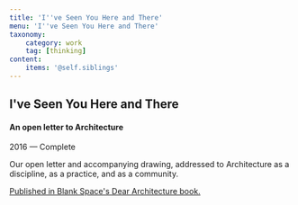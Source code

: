 ```yaml
---
title: 'I''ve Seen You Here and There'
menu: 'I''ve Seen You Here and There'
taxonomy:
    category: work
    tag: [thinking]
content:
    items: '@self.siblings'
---
```


## I've Seen You Here and There
#### An open letter to Architecture

<span class="textcolor">2016 — Complete</span>

Our open letter and accompanying drawing, addressed to Architecture as a discipline, as a practice, and as a community.

[Published in Blank Space's Dear Architecture book.](http://blankspaceproject.com/product/dear-architecture/)


 
